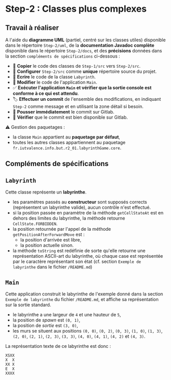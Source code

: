 # Step-2 : Classes plus complexes

## Travail à réaliser

A l'aide du **diagramme UML** (partiel, centré sur les classes utiles) disponible dans le répertoire `Step-2/uml`, de la **documentation Javadoc complète** disponible dans le répertoire `Step-2/docs`,
et des **précisions** données dans la section `compléments de spécifications` ci-dessous :

- :wrench: **Copier** le code des classes de `Step-1/src` vers `Step-2/src`.
- :wrench: **Configurer** `Step-2/src` comme **unique** répertoire source du projet.
- :pencil: **Ecrire** le code de la classe `Labyrinth`.
- :pencil: **Modifier** le code de l'application `Main`.
- :white_check_mark: **Exécuter l'application `Main` et vérifier que la sortie console est conforme à ce qui est attendu**.
- :label: **Effectuer un commit** de l'ensemble des modifications, en indiquant `Step-2` comme message et en utilisant la zone détail si besoin.
- :rocket: **Pousser immédiatement** le commit sur Gitlab.
- :eyes: **Vérifier** que le commit est bien disponible sur Gitlab.

:warning: Gestion des paquetages :

- la classe `Main` appartient au **paquetage par défaut**,
- toutes les autres classes appartiennent au paquetage
  `fr.iutvalence.info.but.r2_01.labyrinthGame.core`.

## Compléments de spécifications

## `Labyrinth`

Cette classe représente un **labyrinthe**.

- les paramètres passés au **constructeur** sont supposés corrects (représentent un labyrinthe valide), aucun contrôle n'est effectué.
- si la position passée en paramètre de la méthode `getCellStateAt` est en dehors des limites du labyrinthe, la méthode retourne `CellState.FORBIDDEN`.
- la position retournée par l'appel de la méthode `getPositionAfterForwardMove` est :
  - la position d'arrivée est libre, 
  - la position actuelle sinon.
- la méthode `toString` est redéfinie de sorte qu'elle retourne une représentation ASCII-art du labyrinthe, où chaque case est représentée par le caractère représentant son état (cf. section `Exemple de labyrinthe` dans le fichier `/README.md`) 

## `Main`

Cette application construit le labyrinthe de l'exemple donné dans la section `Exemple de labyrinthe` du fichier `/README.md`, et affiche sa
représentation sur la sortie standard.

- le labyrinthe a une largeur de `4` et une hauteur de `5`,
- la position de _spawn_ est `(0, 1)`,
- la position de _sortie_ est `(3, 0)`,
- les murs se situent aux positions `(0, 0)`, `(0, 2)`, `(0, 3)`, `(1, 0)`, `(1, 3)`,
`(2, 0)`, `(2, 1)`, `(2, 3)`, `(3, 3)`, `(4, 0)`, `(4, 1)`, `(4, 2)` et `(4, 3)`.

La représentation texte de ce labyrinthe est donc :

```
XSXX
X  X
XX X
E  X
XXXX
```
